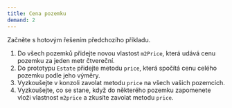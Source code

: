 ```yaml
---
title: Cena pozemku
demand: 2
---
```


Začněte s hotovým řešením předchozího příkladu.

1. Do všech pozemků přidejte novou vlastost `m2Price`, která udává cenu pozemku za jeden metr čtvereční.
1. Do prototypu `Estate` přidejte metodu `price`, která spočítá cenu celého pozemku podle jeho výměry.
1. Vyzkoušejte v konzoli zavolat metodu `price` na všech vašich pozemcích.
1. Vyzkoušejte, co se stane, když do některého pozemku zapomenete vloži vlastnost `m2price` a zkusíte zavolat metodu `price`.
